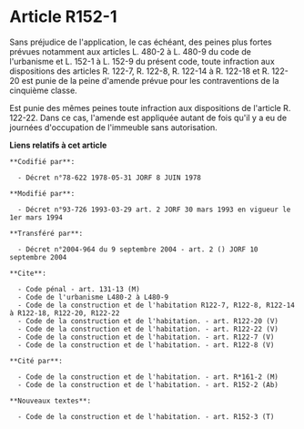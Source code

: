 # Article R152-1

Sans préjudice de l'application, le cas échéant, des peines plus fortes prévues notamment aux articles L. 480-2 à L. 480-9 du
code de l'urbanisme et L. 152-1 à L. 152-9 du présent code, toute infraction aux dispositions des articles R. 122-7, R.
122-8, R. 122-14 à R. 122-18 et R. 122-20 est punie de la peine d'amende prévue pour les contraventions de la cinquième
classe.

Est punie des mêmes peines toute infraction aux dispositions de l'article R. 122-22. Dans ce cas, l'amende est appliquée
autant de fois qu'il y a eu de journées d'occupation de l'immeuble sans autorisation.

**Liens relatifs à cet article**

	**Codifié par**:

	  - Décret n°78-622 1978-05-31 JORF 8 JUIN 1978

	**Modifié par**:

	  - Décret n°93-726 1993-03-29 art. 2 JORF 30 mars 1993 en vigueur le 1er mars 1994

	**Transféré par**:

	  - Décret n°2004-964 du 9 septembre 2004 - art. 2 () JORF 10 septembre 2004

	**Cite**:

	  - Code pénal - art. 131-13 (M)
	  - Code de l'urbanisme L480-2 à L480-9
	  - Code de la construction et de l'habitation R122-7, R122-8, R122-14 à R122-18, R122-20, R122-22
	  - Code de la construction et de l'habitation. - art. R122-20 (V)
	  - Code de la construction et de l'habitation. - art. R122-22 (V)
	  - Code de la construction et de l'habitation. - art. R122-7 (V)
	  - Code de la construction et de l'habitation. - art. R122-8 (V)

	**Cité par**:

	  - Code de la construction et de l'habitation. - art. R*161-2 (M)
	  - Code de la construction et de l'habitation. - art. R152-2 (Ab)

	**Nouveaux textes**:

	  - Code de la construction et de l'habitation. - art. R152-3 (T)
